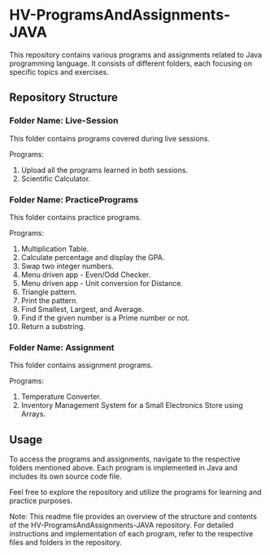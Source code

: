 # HV-ProgramsAndAssignments-JAVA

This repository contains various programs and assignments related to Java programming language. It consists of different folders, each focusing on specific topics and exercises.

## Repository Structure

### Folder Name: Live-Session

This folder contains programs covered during live sessions.

Programs:
1. Upload all the programs learned in both sessions.
2. Scientific Calculator.

### Folder Name: PracticePrograms

This folder contains practice programs.

Programs:
1. Multiplication Table.
2. Calculate percentage and display the GPA.
3. Swap two integer numbers.
4. Menu driven app - Even/Odd Checker.
5. Menu driven app - Unit conversion for Distance.
6. Triangle pattern.
7. Print the pattern.
8. Find Smallest, Largest, and Average.
9. Find if the given number is a Prime number or not.
10. Return a substring.

### Folder Name: Assignment

This folder contains assignment programs.

Programs:
1. Temperature Converter.
2. Inventory Management System for a Small Electronics Store using Arrays.

## Usage

To access the programs and assignments, navigate to the respective folders mentioned above. Each program is implemented in Java and includes its own source code file.

Feel free to explore the repository and utilize the programs for learning and practice purposes.

Note: This readme file provides an overview of the structure and contents of the HV-ProgramsAndAssignments-JAVA repository. For detailed instructions and implementation of each program, refer to the respective files and folders in the repository.